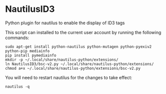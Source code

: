 # NautilusID3
Python plugin for nautilus to enable the display of ID3 tags

This script can installed to the current user account by running the following commands:

    sudo apt-get install python-nautilus python-mutagen python-pyexiv2 python-pip mediainfo
    pip install pymediainfo
    mkdir -p ~/.local/share/nautilus-python/extensions/
    ln NautilusID3/bsc-v2.py ~/.local/share/nautilus-python/extensions/
    chmod a+x ~/.local/share/nautilus-python/extensions/bsc-v2.py

You will need to restart nautilus for the changes to take effect:

    nautilus -q
